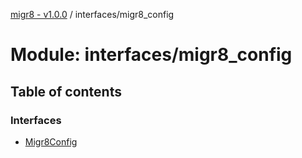 [migr8 - v1.0.0](../README.md) / interfaces/migr8_config

# Module: interfaces/migr8_config

## Table of contents

### Interfaces

- [Migr8Config](../interfaces/interfaces_migr8_config.Migr8Config.md)
